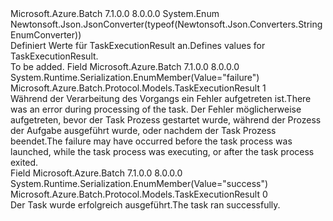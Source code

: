 <Type Name="TaskExecutionResult" FullName="Microsoft.Azure.Batch.Protocol.Models.TaskExecutionResult">
  <TypeSignature Language="C#" Value="public enum TaskExecutionResult" />
  <TypeSignature Language="ILAsm" Value=".class public auto ansi sealed TaskExecutionResult extends System.Enum" />
  <TypeSignature Language="DocId" Value="T:Microsoft.Azure.Batch.Protocol.Models.TaskExecutionResult" />
  <TypeSignature Language="VB.NET" Value="Public Enum TaskExecutionResult" />
  <TypeSignature Language="F#" Value="type TaskExecutionResult = " />
  <AssemblyInfo>
    <AssemblyName>Microsoft.Azure.Batch</AssemblyName>
    <AssemblyVersion>7.1.0.0</AssemblyVersion>
    <AssemblyVersion>8.0.0.0</AssemblyVersion>
  </AssemblyInfo>
  <Base>
    <BaseTypeName>System.Enum</BaseTypeName>
  </Base>
  <Attributes>
    <Attribute>
      <AttributeName>Newtonsoft.Json.JsonConverter(typeof(Newtonsoft.Json.Converters.StringEnumConverter))</AttributeName>
    </Attribute>
  </Attributes>
  <Docs>
    <summary>
            <span data-ttu-id="2af7a-101">Definiert Werte für TaskExecutionResult an.</span><span class="sxs-lookup"><span data-stu-id="2af7a-101">Defines values for TaskExecutionResult.</span></span>
            </summary>
    <remarks>To be added.</remarks>
  </Docs>
  <Members>
    <Member MemberName="Failure">
      <MemberSignature Language="C#" Value="Failure" />
      <MemberSignature Language="ILAsm" Value=".field public static literal valuetype Microsoft.Azure.Batch.Protocol.Models.TaskExecutionResult Failure = int32(1)" />
      <MemberSignature Language="DocId" Value="F:Microsoft.Azure.Batch.Protocol.Models.TaskExecutionResult.Failure" />
      <MemberSignature Language="VB.NET" Value="Failure" />
      <MemberSignature Language="F#" Value="Failure = 1" Usage="Microsoft.Azure.Batch.Protocol.Models.TaskExecutionResult.Failure" />
      <MemberType>Field</MemberType>
      <AssemblyInfo>
        <AssemblyName>Microsoft.Azure.Batch</AssemblyName>
        <AssemblyVersion>7.1.0.0</AssemblyVersion>
        <AssemblyVersion>8.0.0.0</AssemblyVersion>
      </AssemblyInfo>
      <Attributes>
        <Attribute>
          <AttributeName>System.Runtime.Serialization.EnumMember(Value="failure")</AttributeName>
        </Attribute>
      </Attributes>
      <ReturnValue>
        <ReturnType>Microsoft.Azure.Batch.Protocol.Models.TaskExecutionResult</ReturnType>
      </ReturnValue>
      <MemberValue>1</MemberValue>
      <Docs>
        <summary>
            <span data-ttu-id="2af7a-102">Während der Verarbeitung des Vorgangs ein Fehler aufgetreten ist.</span><span class="sxs-lookup"><span data-stu-id="2af7a-102">There was an error during processing of the task.</span></span> <span data-ttu-id="2af7a-103">Der Fehler möglicherweise aufgetreten, bevor der Task Prozess gestartet wurde, während der Prozess der Aufgabe ausgeführt wurde, oder nachdem der Task Prozess beendet.</span><span class="sxs-lookup"><span data-stu-id="2af7a-103">The failure may have occurred before the task process was launched, while the task process was executing, or after the task process exited.</span></span>
            </summary>
      </Docs>
    </Member>
    <Member MemberName="Success">
      <MemberSignature Language="C#" Value="Success" />
      <MemberSignature Language="ILAsm" Value=".field public static literal valuetype Microsoft.Azure.Batch.Protocol.Models.TaskExecutionResult Success = int32(0)" />
      <MemberSignature Language="DocId" Value="F:Microsoft.Azure.Batch.Protocol.Models.TaskExecutionResult.Success" />
      <MemberSignature Language="VB.NET" Value="Success" />
      <MemberSignature Language="F#" Value="Success = 0" Usage="Microsoft.Azure.Batch.Protocol.Models.TaskExecutionResult.Success" />
      <MemberType>Field</MemberType>
      <AssemblyInfo>
        <AssemblyName>Microsoft.Azure.Batch</AssemblyName>
        <AssemblyVersion>7.1.0.0</AssemblyVersion>
        <AssemblyVersion>8.0.0.0</AssemblyVersion>
      </AssemblyInfo>
      <Attributes>
        <Attribute>
          <AttributeName>System.Runtime.Serialization.EnumMember(Value="success")</AttributeName>
        </Attribute>
      </Attributes>
      <ReturnValue>
        <ReturnType>Microsoft.Azure.Batch.Protocol.Models.TaskExecutionResult</ReturnType>
      </ReturnValue>
      <MemberValue>0</MemberValue>
      <Docs>
        <summary>
            <span data-ttu-id="2af7a-104">Der Task wurde erfolgreich ausgeführt.</span><span class="sxs-lookup"><span data-stu-id="2af7a-104">The task ran successfully.</span></span>
            </summary>
      </Docs>
    </Member>
  </Members>
</Type>
